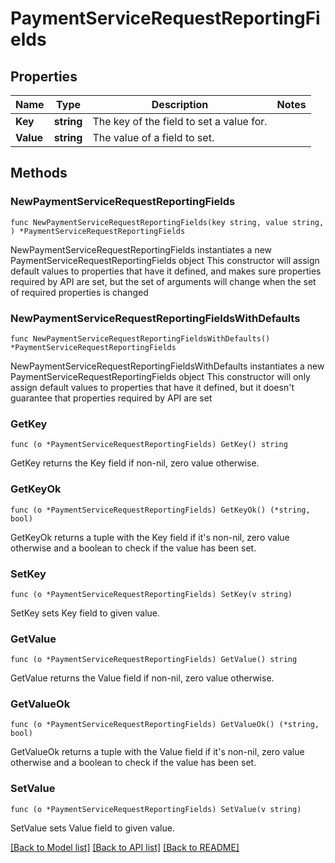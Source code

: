 # PaymentServiceRequestReportingFields

## Properties

Name | Type | Description | Notes
------------ | ------------- | ------------- | -------------
**Key** | **string** | The key of the field to set a value for. | 
**Value** | **string** | The value of a field to set. | 

## Methods

### NewPaymentServiceRequestReportingFields

`func NewPaymentServiceRequestReportingFields(key string, value string, ) *PaymentServiceRequestReportingFields`

NewPaymentServiceRequestReportingFields instantiates a new PaymentServiceRequestReportingFields object
This constructor will assign default values to properties that have it defined,
and makes sure properties required by API are set, but the set of arguments
will change when the set of required properties is changed

### NewPaymentServiceRequestReportingFieldsWithDefaults

`func NewPaymentServiceRequestReportingFieldsWithDefaults() *PaymentServiceRequestReportingFields`

NewPaymentServiceRequestReportingFieldsWithDefaults instantiates a new PaymentServiceRequestReportingFields object
This constructor will only assign default values to properties that have it defined,
but it doesn't guarantee that properties required by API are set

### GetKey

`func (o *PaymentServiceRequestReportingFields) GetKey() string`

GetKey returns the Key field if non-nil, zero value otherwise.

### GetKeyOk

`func (o *PaymentServiceRequestReportingFields) GetKeyOk() (*string, bool)`

GetKeyOk returns a tuple with the Key field if it's non-nil, zero value otherwise
and a boolean to check if the value has been set.

### SetKey

`func (o *PaymentServiceRequestReportingFields) SetKey(v string)`

SetKey sets Key field to given value.


### GetValue

`func (o *PaymentServiceRequestReportingFields) GetValue() string`

GetValue returns the Value field if non-nil, zero value otherwise.

### GetValueOk

`func (o *PaymentServiceRequestReportingFields) GetValueOk() (*string, bool)`

GetValueOk returns a tuple with the Value field if it's non-nil, zero value otherwise
and a boolean to check if the value has been set.

### SetValue

`func (o *PaymentServiceRequestReportingFields) SetValue(v string)`

SetValue sets Value field to given value.



[[Back to Model list]](../README.md#documentation-for-models) [[Back to API list]](../README.md#documentation-for-api-endpoints) [[Back to README]](../README.md)



